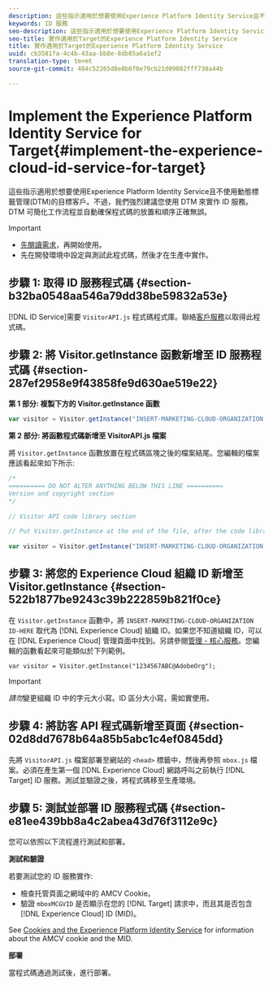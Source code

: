 ```yaml
---
description: 這些指示適用於想要使用Experience Platform Identity Service且不使用動態標籤管理(DTM)的目標客戶。不過，我們強烈建議您使用 DTM 來實作 ID 服務。DTM 可簡化工作流程並自動確保程式碼的放置和順序正確無誤。
keywords: ID 服務
seo-description: 這些指示適用於想要使用Experience Platform Identity Service且不使用動態標籤管理(DTM)的目標客戶。不過，我們強烈建議您使用 DTM 來實作 ID 服務。DTM 可簡化工作流程並自動確保程式碼的放置和順序正確無誤。
seo-title: 實作適用於Target的Experience Platform Identity Service
title: 實作適用於Target的Experience Platform Identity Service
uuid: cb3581fa-4c4b-43aa-bb8e-8db85a6a1ef2
translation-type: tm+mt
source-git-commit: 484c52265d8e0b6f0e79cb21d09082fff730a44b

---
```



# Implement the Experience Platform Identity Service for Target{#implement-the-experience-cloud-id-service-for-target}

這些指示適用於想要使用Experience Platform Identity Service且不使用動態標籤管理(DTM)的目標客戶。不過，我們強烈建議您使用 DTM 來實作 ID 服務。DTM 可簡化工作流程並自動確保程式碼的放置和順序正確無誤。

>[!IMPORTANT]
>
>* [先閱讀需求](../reference/requirements.md)，再開始使用。
>* 先在開發環境中設定與測試此程式碼，然後才在生產中實作。
>



## 步驟 1: 取得 ID 服務程式碼 {#section-b32ba0548aa546a79dd38be59832a53e}

[!DNL ID Service]需要 `VisitorAPI.js` 程式碼程式庫。聯絡[客戶服務](https://helpx.adobe.com/marketing-cloud/contact-support.html)以取得此程式碼。

## 步驟 2: 將 Visitor.getInstance 函數新增至 ID 服務程式碼 {#section-287ef2958e9f43858fe9d630ae519e22}

**第 1 部分: 複製下方的 Visitor.getInstance 函數**

```js
var visitor = Visitor.getInstance("INSERT-MARKETING-CLOUD-ORGANIZATION ID-HERE"); 
```

**第 2 部分: 將函數程式碼新增至 VisitorAPI.js 檔案**

將 `Visitor.getInstance` 函數放置在程式碼區塊之後的檔案結尾。您編輯的檔案應該看起來如下所示:

```js
/* 
========== DO NOT ALTER ANYTHING BELOW THIS LINE ========== 
Version and copyright section 
*/ 
 
// Visitor API code library section 
 
// Put Visitor.getInstance at the end of the file, after the code library 
 
var visitor = Visitor.getInstance("INSERT-MARKETING-CLOUD-ORGANIZATION ID-HERE");
```

## 步驟 3: 將您的 Experience Cloud 組織 ID 新增至 Visitor.getInstance {#section-522b1877be9243c39b222859b821f0ce}

在 `Visitor.getInstance` 函數中，將 `INSERT-MARKETING-CLOUD-ORGANIZATION ID-HERE` 取代為 [!DNL Experience Cloud] 組織 ID。如果您不知道組織 ID，可以在 [!DNL Experience Cloud] 管理頁面中找到。另請參閱[管理 - 核心服務](https://marketing.adobe.com/resources/help/en_US/mcloud/admin_getting_started.html)。您編輯的函數看起來可能類似於下列範例。

`var visitor = Visitor.getInstance("1234567ABC@AdobeOrg");`

>[!IMPORTANT]
>
>*請勿*變更組織 ID 中的字元大小寫。ID 區分大小寫，需如實使用。

## 步驟 4: 將訪客 API 程式碼新增至頁面 {#section-02d8dd7678b64a85b5abc1c4ef0845dd}

先將 `VisitorAPI.js` 檔案部署至網站的 `<head>` 標籤中，然後再參照 `mbox.js` 檔案。必須在產生第一個 [!DNL Experience Cloud] 網路呼叫之前執行 [!DNL Target] ID 服務。測試並驗證之後，將程式碼移至生產環境。

## 步驟 5: 測試並部署 ID 服務程式碼 {#section-e81ee439bb8a4c2abea43d76f3112e9c}

您可以依照以下流程進行測試和部署。

**測試和驗證**

若要測試您的 ID 服務實作:

* 檢查托管頁面之網域中的 AMCV Cookie。
* 驗證 `mboxMCGVID` 是否顯示在您的 [!DNL Target] 請求中，而且其是否包含 [!DNL Experience Cloud] ID (MID)。

See [Cookies and the Experience Platform Identity Service](../introduction/cookies.md) for information about the AMCV cookie and the MID.

**部署**

當程式碼通過測試後，進行部署。

